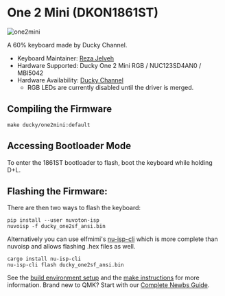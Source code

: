 # One 2 Mini (DKON1861ST)

![one2mini](https://www.duckychannel.com.tw/upload/2019_05_112/20190511120502dgnhbl7NU1.png)

A 60% keyboard made by Ducky Channel.

* Keyboard Maintainer: [Reza Jelveh](https://github.com/fishman)
* Hardware Supported: Ducky One 2 Mini RGB / NUC123SD4AN0 / MBI5042
* Hardware Availability: [Ducky Channel](https://www.duckychannel.com.tw/en/Ducky-One2-Mini-RGB)
    * RGB LEDs are currently disabled until the driver is merged.

## Compiling the Firmware

    make ducky/one2mini:default

## Accessing Bootloader Mode

To enter the 1861ST bootloader to flash, boot the keyboard while holding D+L.

## Flashing the Firmware:

There are then two ways to flash the keyboard:

    pip install --user nuvoton-isp
    nuvoisp -f ducky_one2sf_ansi.bin

Alternatively you can use elfmimi's [nu-isp-cli](https://lib.rs/crates/nu-isp-cli) which is more complete than nuvoisp and allows flashing .hex files as well.

    cargo install nu-isp-cli
    nu-isp-cli flash ducky_one2sf_ansi.bin

See the [build environment setup](https://docs.qmk.fm/#/getting_started_build_tools) and the [make instructions](https://docs.qmk.fm/#/getting_started_make_guide) for more information. Brand new to QMK? Start with our [Complete Newbs Guide](https://docs.qmk.fm/#/newbs).
